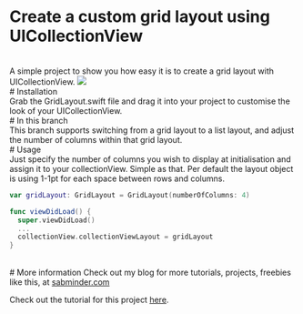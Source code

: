 # Create a custom grid layout using UICollectionView

<br>
A simple project to show you how easy it is to create a grid layout with UICollectionView.

<img src="https://s3-eu-west-1.amazonaws.com/sabminder/Image+resources/Create+grid+layout+UICollectionView.png" />

<br>
# Installation
<br>
Grab the GridLayout.swift file and drag it into your project to customise the look of your UICollectionView.

<br>
# In this branch
<br>
This branch supports switching from a grid layout to a list layout, and adjust the number of columns within that grid layout.

<br>
# Usage
<br>
Just specify the number of columns you wish to display at initialisation and assign it to your collectionView. Simple as that. Per default the layout object is using 1-1pt for each space between rows and columns.

```swift
var gridLayout: GridLayout = GridLayout(numberOfColumns: 4)

func viewDidLoad() {
  super.viewDidLoad()
  ...
  collectionView.collectionViewLayout = gridLayout
}
```

<br>
# More information
Check out my blog for more tutorials, projects, freebies like this, at <a href="sabminder.com">sabminder.com</a>

Check out the tutorial for this project <a href="http://sabminder.com/create-grid-layout-uicollectionview/">here</a>.
